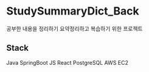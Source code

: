 # StudySummaryDict_Back
공부한 내용을 정리하기 요약정리하고 복습하기 위한 프로젝트
## Stack
Java SpringBoot
JS React
PostgreSQL
AWS EC2
